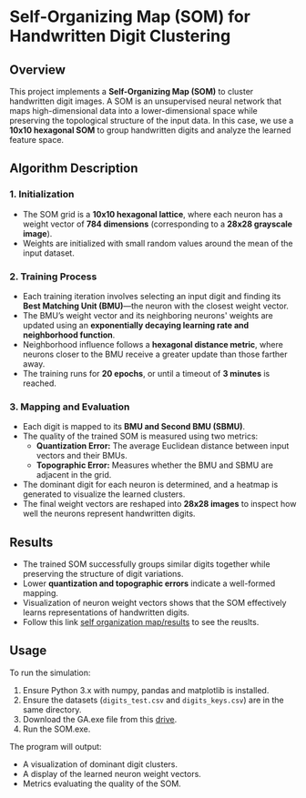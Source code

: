 # Self-Organizing Map (SOM) for Handwritten Digit Clustering

## Overview
This project implements a **Self-Organizing Map (SOM)** to cluster handwritten digit images. A SOM is an unsupervised neural network that maps high-dimensional data into a lower-dimensional space while preserving the topological structure of the input data. In this case, we use a **10x10 hexagonal SOM** to group handwritten digits and analyze the learned feature space.

## Algorithm Description
### 1. **Initialization**
- The SOM grid is a **10x10 hexagonal lattice**, where each neuron has a weight vector of **784 dimensions** (corresponding to a **28x28 grayscale image**).
- Weights are initialized with small random values around the mean of the input dataset.

### 2. **Training Process**
- Each training iteration involves selecting an input digit and finding its **Best Matching Unit (BMU)**—the neuron with the closest weight vector.
- The BMU’s weight vector and its neighboring neurons' weights are updated using an **exponentially decaying learning rate and neighborhood function**.
- Neighborhood influence follows a **hexagonal distance metric**, where neurons closer to the BMU receive a greater update than those farther away.
- The training runs for **20 epochs**, or until a timeout of **3 minutes** is reached.

### 3. **Mapping and Evaluation**
- Each digit is mapped to its **BMU and Second BMU (SBMU)**.
- The quality of the trained SOM is measured using two metrics:
  - **Quantization Error:** The average Euclidean distance between input vectors and their BMUs.
  - **Topographic Error:** Measures whether the BMU and SBMU are adjacent in the grid.
- The dominant digit for each neuron is determined, and a heatmap is generated to visualize the learned clusters.
- The final weight vectors are reshaped into **28x28 images** to inspect how well the neurons represent handwritten digits.

## Results
- The trained SOM successfully groups similar digits together while preserving the structure of digit variations.
- Lower **quantization and topographic errors** indicate a well-formed mapping.
- Visualization of neuron weight vectors shows that the SOM effectively learns representations of handwritten digits.
- Follow this link [self organization map/results](https://github.com/RoyDoskalovich/Computational-Biology/tree/568531a40b530c6cc9a13a554a83bb17ff562a14/self%20organization%20map/results) to see the reuslts.


## Usage
To run the simulation:
1. Ensure Python 3.x with numpy, pandas and matplotlib is installed.
2. Ensure the datasets (`digits_test.csv` and `digits_keys.csv`) are in the same directory.
3. Download the GA.exe file from this [drive](https://drive.google.com/drive/folders/1YV0cZw733MaLh9Rk8jVq1_u4qel_gbZU?usp=sharing).
4. Run the SOM.exe.

  The program will output:
   - A visualization of dominant digit clusters.
   - A display of the learned neuron weight vectors.
   - Metrics evaluating the quality of the SOM.

